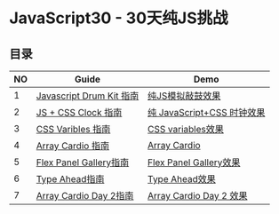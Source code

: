 # JavaScript30 - 30天纯JS挑战

## 目录

NO| Guide | Demo
---| --- | ---
1| [Javascript Drum Kit 指南](https://qinjingfei.github.io/JS30/01%20-%20JavaScript%20Drum%20Kit/)| [纯JS模拟敲鼓效果](https://qinjingfei.github.io/JS30/01%20-%20JavaScript%20Drum%20Kit/index-jing.html)
2|[JS + CSS Clock 指南](https://qinjingfei.github.io/JS30/02%20-%20JS%20and%20CSS%20Clock/)|[纯 JavaScript+CSS 时钟效果](https://qinjingfei.github.io/JS30/02%20-%20JS%20and%20CSS%20Clock/index-jing.html)
3|[CSS Varibles 指南](https://qinjingfei.github.io/JS30/03%20-%20CSS%20Variables/)|[CSS variables效果](https://qinjingfei.github.io/JS30/03%20-%20CSS%20Variables/index-jing.html)
4|[Array Cardio 指南](https://qinjingfei.github.io/JS30/04%20-%20Array%20Cardio%20Day%201/)|[Array Cardio](04%20-%20Array%20Cardio%20Day%201/index-jing.html)
5|[Flex Panel Gallery指南](https://qinjingfei.github.io/JS30/05%20-%20Flex%20Panel%20Gallery)|[Flex Panel Gallery效果](https://qinjingfei.github.io/JS30/05%20-%20Flex%20Panel%20Gallery/index-jing.html)
6|[Type Ahead指南](https://qinjingfei.github.io/JS30/06%20-%20Type%20Ahead) |[Type Ahead效果](https://qinjingfei.github.io/JS30/06%20-%20Type%20Ahead/index-jing.html) |
7 | [Array Cardio Day 2指南](https://qinjingfei.github.io/JS30/07%20-%20Array%20Cardio%20Day%202)  | [Array Cardio Day 2 效果](https://qinjingfei.github.io/JS30/07%20-%20Array%20Cardio%20Day%202/index-jing.html)|